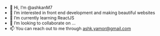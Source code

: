 - 👋 Hi, I’m @ashkanM7
- 👀 I’m interested in front end development and making beautiful websites
- 🌱 I’m currently learning ReactJS
- 💞️ I’m looking to collaborate on ...
- 📫 You can reach out to me through ashk.yamor@gmail.com

<!---
ashkanM7/ashkanM7 is a ✨ special ✨ repository because its `README.md` (this file) appears on your GitHub profile.
You can click the Preview link to take a look at your changes.
--->
